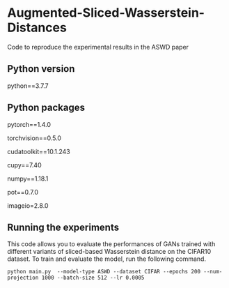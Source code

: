 # Augmented-Sliced-Wasserstein-Distances
Code to reproduce the experimental results in the ASWD paper
## Python version

python==3.7.7

## Python packages
pytorch==1.4.0 

torchvision==0.5.0

cudatoolkit==10.1.243

cupy==7.40

numpy==1.18.1

pot==0.7.0

imageio=2.8.0

## Running the experiments
This code allows you to evaluate the performances of GANs trained with different variants of sliced-based Wasserstein distance on the CIFAR10 dataset. To train and evaluate the model, run the following command.

```
python main.py  --model-type ASWD --dataset CIFAR --epochs 200 --num-projection 1000 --batch-size 512 --lr 0.0005
```
